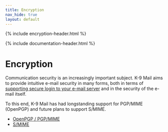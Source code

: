 ```yaml
---
title: Encryption 
nav_hide: true 
layout: default
---
```


{% include encryption-header.html %}

{% include documentation-header.html %}

# Encryption

Communication security is an increasingly important subject. K-9 Mail aims to provide intuitive e-mail security in many forms, 
both in terms of <a href="accounts/authentication.html">supporting secure login to your e-mail server</a> 
and in the security of the e-mail itself.

To this end, K-9 Mail has had longstanding support for PGP/MIME (OpenPGP) and future plans to support S/MIME.

* [OpenPGP / PGP/MIME](/documentation/encryption/pgpmime.html)
* [S/MIME](/documentation/encryption/smime.html)
